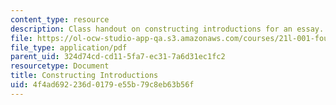 ```yaml
---
content_type: resource
description: Class handout on constructing introductions for an essay.
file: https://ol-ocw-studio-app-qa.s3.amazonaws.com/courses/21l-001-foundations-of-western-culture-homer-to-dante-fall-2008/4f4ad692236d0179e55b79c8eb63b56f_construct_intro.pdf
file_type: application/pdf
parent_uid: 324d74cd-cd11-5fa7-ec31-7a6d31ec1fc2
resourcetype: Document
title: Constructing Introductions
uid: 4f4ad692-236d-0179-e55b-79c8eb63b56f
---
```


